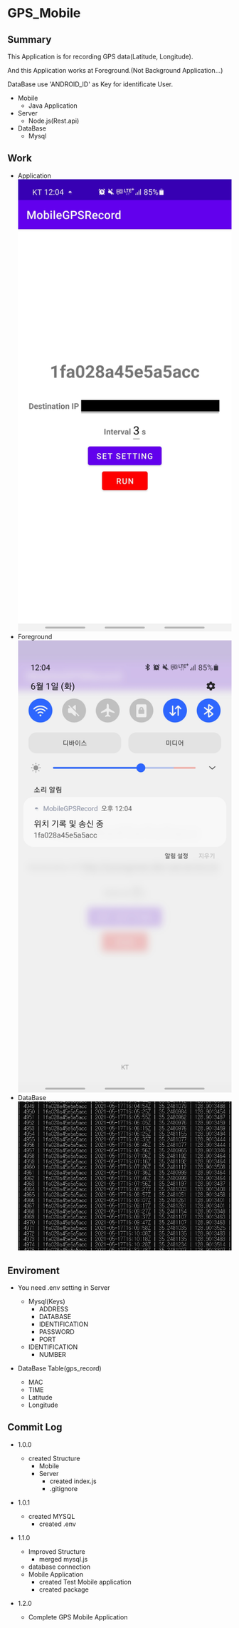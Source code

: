 GPS_Mobile
===
Summary 
---
This Application is for recording GPS data(Latitude, Longitude).

And this Application works at Foreground.(Not Background Application...)

DataBase use 'ANDROID_ID' as Key for identificate User.


+ Mobile
    + Java Application
+ Server
    +  Node.js(Rest.api)
+ DataBase
    + Mysql

Work
---
+ Application
![Mobile](./Images/Mobile.jpg)
+ Foreground
![Foreground](./Images/Foreground.jpg)
+ DataBase
![DataBaseRecored](./Images/DataBaseRecord.png)
   
Enviroment
---
+ You need .env setting in Server
    + Mysql(Keys)
        + ADDRESS
        + DATABASE
        + IDENTIFICATION
        + PASSWORD
        + PORT
    + IDENTIFICATION
        + NUMBER
   
+ DataBase Table(gps_record)
    + MAC
    + TIME
    + Latitude
    + Longitude

Commit Log
---
+ 1.0.0
    + created Structure
        + Mobile
        + Server
            + created index.js
            + .gitignore
   
+ 1.0.1
    + created MYSQL
        + created .env        
   
+ 1.1.0
    + Improved Structure
        + merged mysql.js
    + database connection
    + Mobile Application
        + created Test Mobile application
        + created package
   
+ 1.2.0
    + Complete GPS Mobile Application            
